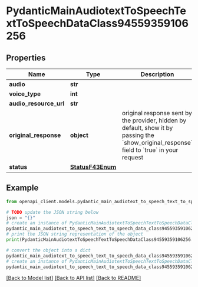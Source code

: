 # PydanticMainAudiotextToSpeechTextToSpeechDataClass94559359106256


## Properties

Name | Type | Description | Notes
------------ | ------------- | ------------- | -------------
**audio** | **str** |  | 
**voice_type** | **int** |  | 
**audio_resource_url** | **str** |  | 
**original_response** | **object** | original response sent by the provider, hidden by default, show it by passing the &#x60;show_original_response&#x60; field to &#x60;true&#x60; in your request | [optional] 
**status** | [**StatusF43Enum**](StatusF43Enum.md) |  | 

## Example

```python
from openapi_client.models.pydantic_main_audiotext_to_speech_text_to_speech_data_class94559359106256 import PydanticMainAudiotextToSpeechTextToSpeechDataClass94559359106256

# TODO update the JSON string below
json = "{}"
# create an instance of PydanticMainAudiotextToSpeechTextToSpeechDataClass94559359106256 from a JSON string
pydantic_main_audiotext_to_speech_text_to_speech_data_class94559359106256_instance = PydanticMainAudiotextToSpeechTextToSpeechDataClass94559359106256.from_json(json)
# print the JSON string representation of the object
print(PydanticMainAudiotextToSpeechTextToSpeechDataClass94559359106256.to_json())

# convert the object into a dict
pydantic_main_audiotext_to_speech_text_to_speech_data_class94559359106256_dict = pydantic_main_audiotext_to_speech_text_to_speech_data_class94559359106256_instance.to_dict()
# create an instance of PydanticMainAudiotextToSpeechTextToSpeechDataClass94559359106256 from a dict
pydantic_main_audiotext_to_speech_text_to_speech_data_class94559359106256_form_dict = pydantic_main_audiotext_to_speech_text_to_speech_data_class94559359106256.from_dict(pydantic_main_audiotext_to_speech_text_to_speech_data_class94559359106256_dict)
```
[[Back to Model list]](../README.md#documentation-for-models) [[Back to API list]](../README.md#documentation-for-api-endpoints) [[Back to README]](../README.md)


